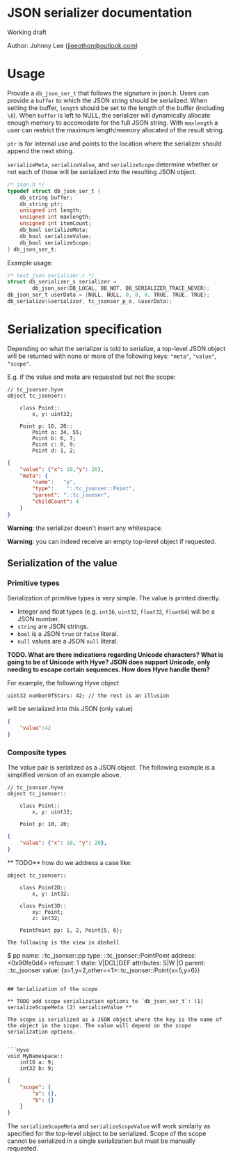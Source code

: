 # JSON serializer documentation

Working draft

Author: Johnny Lee (jleeothon@outlook.com)

# Usage

Provide a `db_json_ser_t` that follows the signature in json.h. Users can provide a `buffer` to which the JSON string should be serialized. When setting the buffer, `length` should be set to the length of the buffer (including `\0`). When `buffer` is left to NULL, the serializer will dynamically allocate enough memory to accomodate for the full JSON string. With `maxlength` a user can restrict the maximum length/memory allocated of the result string.

`ptr` is for internal use and points to the location where the serializer should append the next string.

`serializeMeta`, `serializeValue`, and `serializeScope` determine whether or not each of those will be serialized into the resulting JSON object.

```C
/* json.h */
typedef struct db_json_ser_t {
    db_string buffer;
    db_string ptr;
    unsigned int length;
    unsigned int maxlength;
    unsigned int itemCount;
    db_bool serializeMeta;
    db_bool serializeValue;
    db_bool serializeScope;
} db_json_ser_t;
```

Example usage:

```C
/* test json serializer.c */
struct db_serializer_s serializer = 
        db_json_ser(DB_LOCAL, DB_NOT, DB_SERIALIZER_TRACE_NEVER);
db_json_ser_t userData = {NULL, NULL, 0, 0, 0, TRUE, TRUE, TRUE};
db_serialize(&serializer, tc_jsonser_p_o, &userData);
```

# Serialization specification

Depending on what the serializer is told to serialize, a top-level JSON object will be returned with none or more of the following keys: `"meta"`, `"value"`, `"scope"`.

E.g. if the value and meta are requested but not the scope:

```Hyve
// tc_jsonser.hyve
object tc_jsonser::

    class Point::
        x, y: uint32;

    Point p: 10, 20::
        Point a: 34, 55;
        Point b: 6, 7;
        Point c: 8, 9;
        Point d: 1, 2;
```

```json
{
    "value": {"x": 10,"y": 20},
    "meta": {
        "name":   "p",
        "type":    "::tc_jsonser::Point",
        "parent": "::tc_jsonser",
        "childCount": 4
    }
}

```

**Warning**: the serializer doesn't insert any whitespace.

**Warning**: you can indeed receive an empty top-level object if requested.

## Serialization of the value

### Primitive types

Serialization of primitive types is very simple. The value is printed directly.
- Integer and float types (e.g. `int16`, `uint32`, `float32`, `float64`) will be a JSON number.
- `string` are JSON strings.
- `bool` is a JSON `true` or `false` literal.
- `null` values are a JSON `null` literal.

**TODO. What are there indications regarding Unicode characters? What is going to be of Unicode with Hyve? JSON does support Unicode, only needing to escape certain sequences. How does Hyve handle them?**

For example, the following Hyve object

```Hyve
uint32 numberOfStars: 42; // the rest is an illusion
```

will be serialized into this JSON (only value)

```json
{
    "value":42
}
```

### Composite types

The value pair is serialized as a JSON object. The following example is a simplified version of an example above.

```Hyve
// tc_jsonser.hyve
object tc_jsonser::

    class Point::
        x, y: uint32;

    Point p: 10, 20;
```

```json
{
    "value": {"x": 10, "y": 20},
}
```

** TODO** how do we address a case like:

```
object tc_jsonser::

    class Point2D::
        x, y: int32;

    class Point3D::
        xy: Point;
        z: int32;

    PointPoint pp: 1, 2, Point{5, 6};

The following is the view in dbshell
```
$ pp
name:         ::tc_jsonser::pp
type:         ::tc_jsonser::PointPoint
address:      <0x90fe0d4>
refcount:     1
state:        V|DCL|DEF
attributes:   S|W |O 
parent:       ::tc_jsonser
value:        {x=1,y=2,other=<1>::tc_jsonser::Point{x=5,y=6}}
```

## Serialization of the scope

** TODO add scope serialization options to `db_json_ser_t`: (1) serializeScopeMeta (2) serializeValue **

The scope is serialized as a JSON object where the key is the name of the object in the scope. The value will depend on the scope serialization options.


```Hyve
void MyNamespace::
    int16 a: 9;
    int32 b: 9;
```

```JSON
{
    "scope": {
        "a": {},
        "b": {}
    }
}
```

The `serializeScopeMeta` and `serializeScopeValue` will work similarly as specified for the top-level object to be serialized. Scope of the scope cannot be serialized in a single serialization but must be manually requested.
